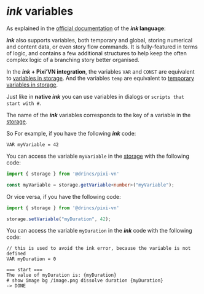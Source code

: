 # *ink* variables

As explained in the [official documentation](https://github.com/inkle/ink/blob/master/Documentation/WritingWithInk.md#part-3-variables-and-logic) of the ***ink* language**:

***ink*** also supports variables, both temporary and global, storing numerical and content data, or even story flow commands. It is fully-featured in terms of logic, and contains a few additional structures to help keep the often complex logic of a branching story better organised.

In the ***ink* + Pixi’VN integration**, the variables `VAR` and `CONST` are equivalent to [variables in storage](/start/storage). And the variables `temp` are equivalent to [temporary variables in storage](/start/storage.md#temporary-storage).

Just like in **native *ink*** you can use variables in dialogs or `scripts that start with #`.

The name of the ***ink*** variables corresponds to the key of a variable in the [storage](/start/storage).

So For example, if you have the following ***ink*** code:

```ink
VAR myVariable = 42
```

You can access the variable `myVariable` in the [storage](/start/storage) with the following code:

```typescript
import { storage } from '@drincs/pixi-vn'

const myVariable = storage.getVariable<number>("myVariable");
```

Or vice versa, if you have the following code:

```typescript
import { storage } from '@drincs/pixi-vn'

storage.setVariable("myDuration", 42);
```

You can access the variable `myDuration` in the ***ink*** code with the following code:

```ink
// this is used to avoid the ink error, because the variable is not defined
VAR myDuration = 0

=== start ===
The value of myDuration is: {myDuration}
# show image bg /image.png dissolve duration {myDuration}
-> DONE
```

